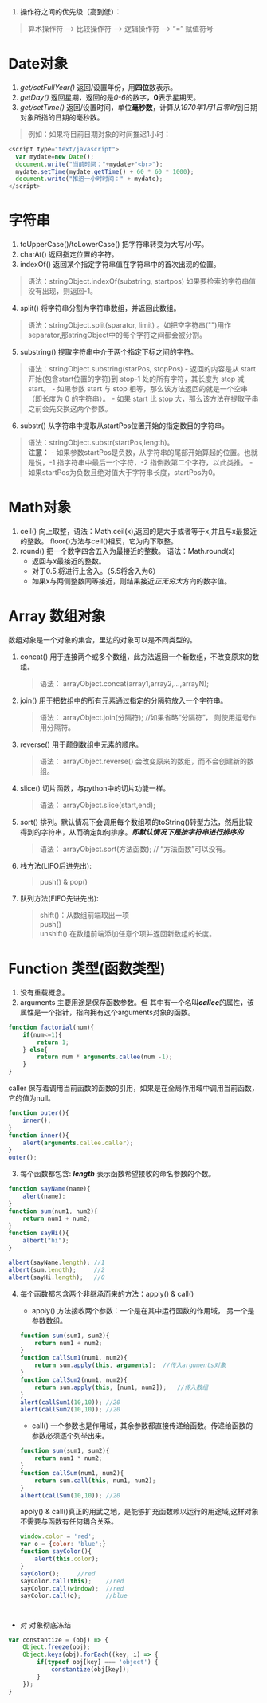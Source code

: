 1. 操作符之间的优先级（高到低）：
> 算术操作符 --> 比较操作符 --> 逻辑操作符 --> “=” 赋值符号    

# Date对象
1. *get/setFullYear()* 返回/设置年份，用**四位**数表示。
2. *getDay()* 返回星期，返回的是*0-6*的数字，**0**表示星期天。
3. *get/setTime()* 返回/设置时间，单位**毫秒数**，计算从*1970年1月1日零时*到日期对象所指的日期的毫秒数。
> 例如：如果将目前日期对象的时间推迟1小时：
```javascript
<script type="text/javascript">
  var mydate=new Date();
  document.write("当前时间："+mydate+"<br>");
  mydate.setTime(mydate.getTime() + 60 * 60 * 1000);
  document.write("推迟一小时时间：" + mydate);
</script>
```
     
# 字符串
1. toUpperCase()/toLowerCase() 把字符串转变为大写/小写。
2. charAt() 返回指定位置的字符。
3. indexOf() 返回某个指定字符串值在字符串中的首次出现的位置。   
> 语法：stringObject.indexOf(substring, startpos) 如果要检索的字符串值没有出现，则返回-1。
4. split() 将字符串分割为字符串数组，并返回此数组。
> 语法：stringObject.split(sparator, limit) 。如把空字符串("")用作separator,那stringObject中的每个字符之间都会被分割。 
5. substring() 提取字符串中介于两个指定下标之间的字符。
> 语法：stringObject.substring(starPos, stopPos) 
    - 返回的内容是从 start开始(包含start位置的字符)到 stop-1 处的所有字符，其长度为 stop 减start。
    - 如果参数 start 与 stop 相等，那么该方法返回的就是一个空串（即长度为 0 的字符串）。
    - 如果 start 比 stop 大，那么该方法在提取子串之前会先交换这两个参数。
            
6. substr() 从字符串中提取从startPos位置开始的指定数目的字符串。
> 语法：stringObject.substr(startPos,length)。  
**注意：**
    - 如果参数startPos是负数，从字符串的尾部开始算起的位置。也就是说，-1 指字符串中最后一个字符，-2 指倒数第二个字符，以此类推。
    - 如果startPos为负数且绝对值大于字符串长度，startPos为0。
      
# Math对象
1. ceil() 向上取整，语法：Math.ceil(x),返回的是大于或者等于x,并且与x最接近的整数。 floor()方法与ceil()相反，它为向下取整。
2. round() 把一个数字四舍五入为最接近的整数。  语法：Math.round(x)
    - 返回与x最接近的整数。
    - 对于0.5,将进行上舍入。（5.5将舍入为6）
    - 如果x与两侧整数同等接近，则结果接近*正无穷大*方向的数字值。   

# Array 数组对象
数组对象是一个对象的集合，里边的对象可以是不同类型的。

1. concat() 用于连接两个或多个数组，此方法返回一个新数组，不改变原来的数组。
    > 语法：
     arrayObject.concat(array1,array2,...,arrayN);
       
2. join() 用于把数组中的所有元素通过指定的分隔符放入一个字符串。
    > 语法：
     arrayObject.join(分隔符);  //如果省略“分隔符”， 则使用逗号作用分隔符。
        
3. reverse() 用于颠倒数组中元素的顺序。
    > 语法：
     arrayObject.reverse()  会改变原来的数组，而不会创建新的数组。
      
4. slice() 切片函数，与python中的切片功能一样。
    > 语法：
     arrayObject.slice(start,end);
           
5. sort() 排列。默认情况下会调用每个数组项的toString()转型方法，然后比较得到的字符串，从而确定如何排序。***即默认情况下是按字符串进行排序的***
    > 语法：
     arrayObject.sort(方法函数);  // “方法函数”可以没有。
         
6. 栈方法(LIFO后进先出): 
   > push() & pop()     
   
7. 队列方法(FIFO先进先出): 
   > shift()：从数组前端取出一项  
     push()  
     unshift() 在数组前端添加任意个项并返回新数组的长度。    
   
# Function 类型(函数类型)
1. 没有重载概念。
2. arguments 主要用途是保存函数参数。但 其中有一个名叫***callee***的属性，该属性是一个指针，指向拥有这个arguments对象的函数。
```javascript
function factorial(num){
    if(num<=1){
        return 1;
    } else{
        return num * arguments.callee(num -1);
    }
}       
```

caller 保存着调用当前函数的函数的引用，如果是在全局作用域中调用当前函数，它的值为null。
```javascript
function outer(){
    inner();
}
function inner(){
    alert(arguments.callee.caller);
}
outer();
````
3. 每个函数都包含: ***length***    表示函数希望接收的命名参数的个数。
```javascript
function sayName(name){
    alert(name);
}
function sum(num1, num2){
    return num1 + num2;
}
function sayHi(){
    albert("hi");
}

albert(sayName.length); //1
albert(sum.length);     //2
albert(sayHi.length);   //0
```
4. 每个函数都包含两个非继承而来的方法：apply() & call()   
    - apply() 方法接收两个参数：一个是在其中运行函数的作用域， 另一个是参数数组。    

    ```javascript
    function sum(sum1, sum2){
        return num1 + num2;
    }
    function callSum1(num1, num2){
        return sum.apply(this, arguments);  //传入arguments对象
    }
    function callSum2(num1, num2){
        return sum.apply(this, [num1, num2]);   //传入数组
    }
    alert(callSum1(10,10)); //20
    alert(callSum2(10,10)); //20
    ```

    - call() 一个参数也是作用域，其余参数都直接传递给函数。传递给函数的参数必须逐个列举出来。

    ```javascript
    function sum(sum1, sum2){
        return num1 * num2;
    }
    function callSum(num1, num2){
        return sum.call(this, num1, num2);
    }
    albert(callSum(10,10)); //20
    ```

    apply() & call()真正的用武之地，是能够扩充函数赖以运行的用途域,这样对象不需要与函数有任何耦合关系。
    
    ```javascript
    window.color = 'red';
    var o = {color: 'blue';}
    function sayColor(){
        alert(this.color);
    }
    sayColor();     //red
    sayColor.call(this);    //red
    sayColor.call(window);  //red
    sayColor.call(o);       //blue
    ```    

# 

- 对 对象彻底冻结

```javascript
var constantize = (obj) => {
    Object.freeze(obj);
    Object.keys(obj).forEach((key, i) => {
        if(typeof obj[key] === 'object') {
            constantize(obj[key]);
        }
    });
}
```